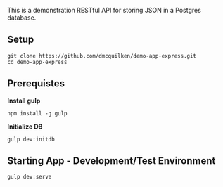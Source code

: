 This is a demonstration RESTful API for storing JSON in a Postgres database.

## Setup
```
git clone https://github.com/dmcquilken/demo-app-express.git
cd demo-app-express
```

## Prerequistes
**Install gulp**
```
npm install -g gulp
```

**Initialize DB**
```
gulp dev:initdb
```


## Starting App - Development/Test Environment
```
gulp dev:serve
```